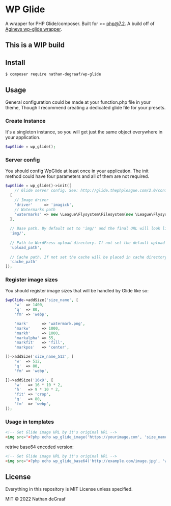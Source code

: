 # WP Glide
A wrapper for PHP Glide/composer. Built for >= php@7.2. A build off of [Aginevs wp-glide wrapper](https://github.com/aginev/).

## **This is a WIP build**

## **Install**

```src
$ composer require nathan-degraaf/wp-glide
```

## **Usage**

General configuration could be made at your function.php file in your theme, Though I recommend creating a dedicated glide file for your presets.

### **Create Instance**

It's a singleton instance, so you will get just the same object everywhere in your application.

```php
$wpGlide = wp_glide();
```

### **Server config**

You should config WpGlide at least once in your application. The init method could have four parameters and all of them are not required.

```php
$wpGlide = wp_glide()->init([
    // Glide server config. See: http://glide.thephpleague.com/2.0/config/setup/
  [
    // Image driver
    'driver'     => 'imagick',
    // Watermarks path
    'watermarks' => new \League\Flysystem\Filesystem(new \League\Flysystem\Adapter\Local(get_template_directory() . '/assets/img')),
  ],
  
  // Base path. By default set to 'img/' and the final URL will look like so: http://example.com/BASE-PATH/SIZE-SLUG/image.jpg.
  'img/',
  
  // Path to WordPress upload directory. If not set the default upload directory will be used.
  'upload_path',
  
  // Cache path. If not set the cache will be placed in cache directory at the root of the default upload path.
  'cache_path'
]);
```

### **Register image sizes**

You should register image sizes that will be handled by Glide like so:

```php
$wpGlide->addSize('size_name', [
    'w'  => 1400,
    'q'  => 80,
    'fm' => 'webp',

    'mark'      => 'watermark.png',
    'markw'     => 1000,
    'markh'     => 1000,
    'markalpha' => 55,
    'markfit'   => 'fill',
    'markpos'   => 'center',

])->addSize('size_name_512', [
    'w'  => 512,
    'q'  => 80,
    'fm' => 'webp',

])->addSize('16x9', [
    'w'   => 16 * 10 * 2,
    'h'   => 9 * 10 * 2,
    'fit' => 'crop',
    'q'   => 80,
    'fm'  => 'webp',
]);
```

### **Usage in templates**

```html
<!-- Get Glide image URL by it's original URL -->
<img src="<?php echo wp_glide_image('https://yourimage.com', 'size_name'); ?>" />
```

retrive base64 encoded version: 

```html
<!-- Get Glide image URL by it's original URL -->
<img src="<?php echo wp_glide_base64('http://example.com/image.jpg', 'w128'); ?>" />
```

## **License**
Everything in this repository is MIT License unless specified.

MIT © 2022 Nathan deGraaf
